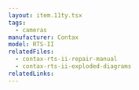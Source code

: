 ```yaml
---
layout: item.11ty.tsx
tags:
  - cameras
manufacturer: Contax
model: RTS-II
relatedFiles:
  - contax-rts-ii-repair-manual
  - contax-rts-ii-exploded-diagrams
relatedLinks:
---
```


